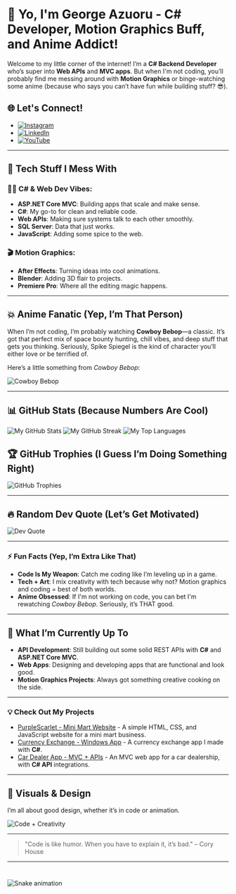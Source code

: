 # 👋 Yo, I'm George Azuoru - C# Developer, Motion Graphics Buff, and Anime Addict!

Welcome to my little corner of the internet! I’m a **C# Backend Developer** who’s super into **Web APIs** and **MVC apps**. But when I'm not coding, you’ll probably find me messing around with **Motion Graphics** or binge-watching some anime (because who says you can’t have fun while building stuff? 😎).

## 🌐 Let's Connect!
- [![Instagram](https://img.shields.io/badge/Instagram-%23E4405F.svg?logo=Instagram&logoColor=white)](https://www.instagram.com/playz_a.e/)
- [![LinkedIn](https://img.shields.io/badge/LinkedIn-%230077B5.svg?logo=linkedin&logoColor=white)](https://linkedin.com/in/icpplayz/)
- [![YouTube](https://img.shields.io/badge/YouTube-%23FF0000.svg?logo=YouTube&logoColor=white)](https://www.youtube.com/@IcpPlayz)

---

## 🚀 Tech Stuff I Mess With

### 🧑‍💻 **C# & Web Dev Vibes**:
- **ASP.NET Core MVC**: Building apps that scale and make sense.
- **C#**: My go-to for clean and reliable code.
- **Web APIs**: Making sure systems talk to each other smoothly.
- **SQL Server**: Data that just works.
- **JavaScript**: Adding some spice to the web.

### 🎬 **Motion Graphics**:
- **After Effects**: Turning ideas into cool animations.
- **Blender**: Adding 3D flair to projects.
- **Premiere Pro**: Where all the editing magic happens.

---

## 💥 Anime Fanatic (Yep, I’m That Person) 
When I’m not coding, I’m probably watching **Cowboy Bebop**—a classic. It’s got that perfect mix of space bounty hunting, chill vibes, and deep stuff that gets you thinking. Seriously, Spike Spiegel is the kind of character you’ll either love or be terrified of.

Here’s a little something from *Cowboy Bebop*:

![Cowboy Bebop](https://media.giphy.com/media/v1.Y2lkPTc5MGI3NjExZnNsMG9ndWdlYnlidWg2YWZxaDVrdW8wM2h5eTJsZndudTB3eHk2aCZlcD12MV9naWZzX3NlYXJjaCZjdD1n/4ilFRqgbzbx4c/giphy.gif)

---

## 📊 GitHub Stats (Because Numbers Are Cool)

![My GitHub Stats](https://github-readme-stats.vercel.app/api?username=PlayzAe&theme=radical&hide_border=false&include_all_commits=true&count_private=true)
![My GitHub Streak](https://github-readme-streak-stats.herokuapp.com/?user=PlayzAe&theme=radical&hide_border=false)
![My Top Languages](https://github-readme-stats.vercel.app/api/top-langs/?username=PlayzAe&theme=radical&hide_border=false&layout=compact)

## 🏆 GitHub Trophies (I Guess I’m Doing Something Right)

![GitHub Trophies](https://github-trophies.vercel.app/?username=PlayzAe&theme=dracula&no-frame=true&no-bg=false&margin-w=4)

---

## 🔥 Random Dev Quote (Let’s Get Motivated)

![Dev Quote](https://quotes-github-readme.vercel.app/api?type=horizontal&theme=radical)

---

### ⚡ Fun Facts (Yep, I’m Extra Like That)

- **Code Is My Weapon**: Catch me coding like I’m leveling up in a game.
- **Tech + Art**: I mix creativity with tech because why not? Motion graphics and coding = best of both worlds.
- **Anime Obsessed**: If I'm not working on code, you can bet I'm rewatching *Cowboy Bebop*. Seriously, it’s THAT good.

---

## 📅 What I’m Currently Up To

- **API Development**: Still building out some solid REST APIs with **C#** and **ASP.NET Core MVC**.
- **Web Apps**: Designing and developing apps that are functional and look good.
- **Motion Graphics Projects**: Always got something creative cooking on the side.

---

### 💡 Check Out My Projects

- [PurpleScarlet - Mini Mart Website](https://playzae.github.io/Purplescarlet/) - A simple HTML, CSS, and JavaScript website for a mini mart business.
- [Currency Exchange - Windows App](https://github.com/PlayzAe/Currency-Exchange) - A currency exchange app I made with **C#**.
- [Car Dealer App - MVC + APIs](https://github.com/PlayzAe/CarDealerApp) - An MVC web app for a car dealership, with **C# API** integrations.

---

## 🎨 Visuals & Design

I’m all about good design, whether it’s in code or animation.

![Code + Creativity](https://media.giphy.com/media/rw3oHXGVUuUE0/giphy.gif?cid=790b7611xrjbenesk17pt8oi7dg3sgtys0x2cxfz8ir37s4u&ep=v1_gifs_search&rid=giphy.gif&ct=g)

---

> "Code is like humor. When you have to explain it, it’s bad." – Cory House

---

###

<br clear="both">

<img src="https://raw.githubusercontent.com/maurodesouza/maurodesouza/output/snake.svg" alt="Snake animation" />

###
